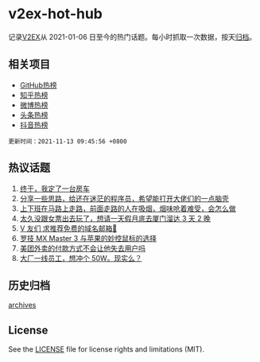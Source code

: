 # v2ex-hot-hub

 记录[V2EX](https://www.v2ex.com/)从 2021-01-06 日至今的热门话题。每小时抓取一次数据，按天[归档](archives)。
 
 ## 相关项目

- [GitHub热榜](https://github.com/lonnyzhang423/github-hot-hub)
- [知乎热榜](https://github.com/lonnyzhang423/zhihu-hot-hub)
- [微博热榜](https://github.com/lonnyzhang423/weibo-hot-hub)
- [头条热榜](https://github.com/lonnyzhang423/toutiao-hot-hub)
- [抖音热榜](https://github.com/lonnyzhang423/douyin-hot-hub)


 `更新时间：2021-11-13 09:45:56 +0800`

## 热议话题

1. [终于，我定了一台房车](https://www.v2ex.com/t/814857)
1. [分享一些思路，给还在迷茫的程序员，希望能打开大佬们的一点脑壳](https://www.v2ex.com/t/814890)
1. [上下班在马路上走路，前面走路的人在吸烟，烟味呛着难受，会怎么做](https://www.v2ex.com/t/814860)
1. [太久没跟女票出去玩了，想请一天假月底去厦门溜达 3 天 2 晚](https://www.v2ex.com/t/814871)
1. [V 友们 求推荐免费的域名邮箱🙏](https://www.v2ex.com/t/814862)
1. [罗技 MX Master 3 与苹果的妙控鼠标的选择](https://www.v2ex.com/t/814923)
1. [美团外卖的付款方式不会让他失去用户吗](https://www.v2ex.com/t/814899)
1. [大厂一线员工，想冲个 50W。现实么？](https://www.v2ex.com/t/814981)

## 历史归档

[archives](archives)

## License

See the [LICENSE](LICENSE) file for license rights and limitations (MIT).
